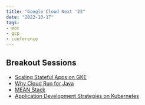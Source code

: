 ```yaml
---
title: "Google Cloud Next '22"
date: "2022-10-17"
tags:
- moc
- gcp
- conference
---
```


## Breakout Sessions

- [Scaling Stateful Apps on GKE](notes/Scaling%20Stateful%20Apps%20on%20GKE.md)
- [Why Cloud Run for Java](notes/Why%20Cloud%20Run%20for%20Java.md)
- [MEAN Stack](notes/MEAN%20Stack.md)
- [Application Development Strategies on Kubernetes](notes/Application%20Development%20Strategies%20on%20Kubernetes.md)
